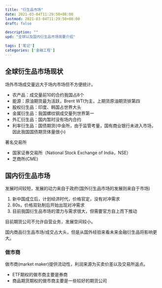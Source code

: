 ```yaml
---
title: "衍生品市场"
date: 2021-03-04T11:29:50+08:00
lastmod: 2021-03-04T11:29:50+08:00
draft: false

description: ""
upd: "全球以及国内衍生品市场简要介绍"

tags: ['笔记']
categories: ['金融工程']
---
```


## 全球衍生品市场现状

场外市场成交量远大于场内市场但不方便统计。

- 农产品：成交量前10的合约我国占8个
- 能源：原油期货最为活跃，Brent WTI为主，上期货原油期货排第四
- 股权衍生品：印度、韩国占世界大头
- 金属衍生品：我国螺纹钢成交量列世界第一
- 外汇衍生品：国内暂时没有场内合约
- 利率衍生品：国债期货(中金所，由于监管考量，国有商业银行未进入市场，因此我国国债期货体量很小)

著名交易所

- 国家证券交易所（National Stock Exchange of India，NSE）
- 芝商所(CME)

## 国内衍生品市场

发展时间较短，发展的动力来自于政府(国外衍生品市场的发展则来自于市场)

1. 新中国成立后，计划经济时代，价格官定，没有对冲需求
2. 80s，价格双轨制后开始出现对冲需求
3. 目前我国衍生品市场的潜力与需求很大，但需要官方自上而下推动

目前期货公司不允许自营业务，发展空间较小。



国内商品衍生品市场/成交占大头，但是从国外经验来看未来金融衍生品将影响更大。



### 做市商



做市商(market maker)提供流动性，利润来源为买卖价差以及交易所返点。

- ETF期权的做市商主要是券商
- 商品期货期权的做市商主要是一些较好的期货公司
